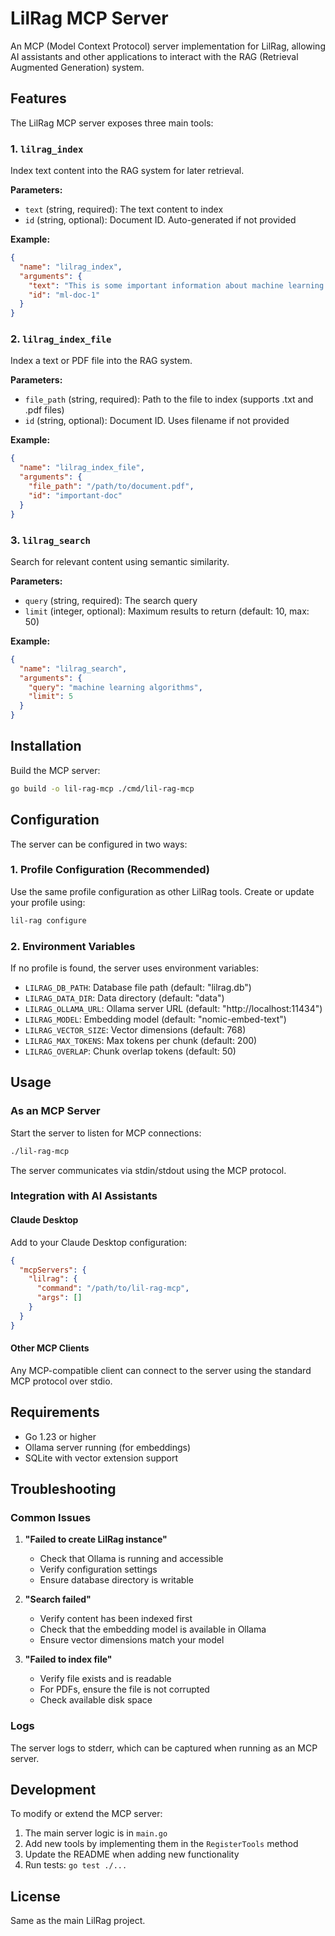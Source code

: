 # LilRag MCP Server

An MCP (Model Context Protocol) server implementation for LilRag, allowing AI assistants and other applications to interact with the RAG (Retrieval Augmented Generation) system.

## Features

The LilRag MCP server exposes three main tools:

### 1. `lilrag_index`
Index text content into the RAG system for later retrieval.

**Parameters:**
- `text` (string, required): The text content to index
- `id` (string, optional): Document ID. Auto-generated if not provided

**Example:**
```json
{
  "name": "lilrag_index",
  "arguments": {
    "text": "This is some important information about machine learning.",
    "id": "ml-doc-1"
  }
}
```

### 2. `lilrag_index_file`
Index a text or PDF file into the RAG system.

**Parameters:**
- `file_path` (string, required): Path to the file to index (supports .txt and .pdf files)
- `id` (string, optional): Document ID. Uses filename if not provided

**Example:**
```json
{
  "name": "lilrag_index_file", 
  "arguments": {
    "file_path": "/path/to/document.pdf",
    "id": "important-doc"
  }
}
```

### 3. `lilrag_search`
Search for relevant content using semantic similarity.

**Parameters:**
- `query` (string, required): The search query
- `limit` (integer, optional): Maximum results to return (default: 10, max: 50)

**Example:**
```json
{
  "name": "lilrag_search",
  "arguments": {
    "query": "machine learning algorithms",
    "limit": 5
  }
}
```

## Installation

Build the MCP server:

```bash
go build -o lil-rag-mcp ./cmd/lil-rag-mcp
```

## Configuration

The server can be configured in two ways:

### 1. Profile Configuration (Recommended)
Use the same profile configuration as other LilRag tools. Create or update your profile using:

```bash
lil-rag configure
```

### 2. Environment Variables
If no profile is found, the server uses environment variables:

- `LILRAG_DB_PATH`: Database file path (default: "lilrag.db")
- `LILRAG_DATA_DIR`: Data directory (default: "data")  
- `LILRAG_OLLAMA_URL`: Ollama server URL (default: "http://localhost:11434")
- `LILRAG_MODEL`: Embedding model (default: "nomic-embed-text")
- `LILRAG_VECTOR_SIZE`: Vector dimensions (default: 768)
- `LILRAG_MAX_TOKENS`: Max tokens per chunk (default: 200)
- `LILRAG_OVERLAP`: Chunk overlap tokens (default: 50)

## Usage

### As an MCP Server
Start the server to listen for MCP connections:

```bash
./lil-rag-mcp
```

The server communicates via stdin/stdout using the MCP protocol.

### Integration with AI Assistants

#### Claude Desktop
Add to your Claude Desktop configuration:

```json
{
  "mcpServers": {
    "lilrag": {
      "command": "/path/to/lil-rag-mcp",
      "args": []
    }
  }
}
```

#### Other MCP Clients
Any MCP-compatible client can connect to the server using the standard MCP protocol over stdio.

## Requirements

- Go 1.23 or higher
- Ollama server running (for embeddings)
- SQLite with vector extension support

## Troubleshooting

### Common Issues

1. **"Failed to create LilRag instance"**
   - Check that Ollama is running and accessible
   - Verify configuration settings
   - Ensure database directory is writable

2. **"Search failed"** 
   - Verify content has been indexed first
   - Check that the embedding model is available in Ollama
   - Ensure vector dimensions match your model

3. **"Failed to index file"**
   - Verify file exists and is readable
   - For PDFs, ensure the file is not corrupted
   - Check available disk space

### Logs
The server logs to stderr, which can be captured when running as an MCP server.

## Development

To modify or extend the MCP server:

1. The main server logic is in `main.go`
2. Add new tools by implementing them in the `RegisterTools` method
3. Update the README when adding new functionality
4. Run tests: `go test ./...`

## License

Same as the main LilRag project.